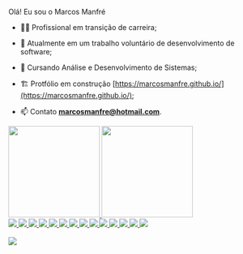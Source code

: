 Olá! Eu sou o Marcos Manfré

- 👨‍💻 Profissional em transição de carreira;

- :briefcase: Atualmente em um trabalho voluntário de desenvolvimento de software;

- 🌱 Cursando Análise e Desenvolvimento de Sistemas;

- :building_construction: Protfólio em construção [https://marcosmanfre.github.io/](https://marcosmanfre.github.io/);

- 📫 Contato **marcosmanfre@hotmail.com**.

<div>  
    <a href="https://github.com/marcosmanfre">
    <img height="180em" src="https://github-readme-stats.vercel.app/api?username=marcosmanfre&theme=dark&show_icons=true"/>
    <img height="180em" src="https://github-readme-stats.vercel.app/api/top-langs/?username=marcosmanfre&theme=dark&layout=compact"/>      

      
</div>

  
  
<div>
   <img src="https://img.shields.io/badge/Python-3776AB?style=for-the-badge&logo=python&logoColor=white"/>
   <img src="https://img.shields.io/badge/C%23-239120?style=for-the-badge&logo=c-sharp&logoColor=white"/>
  

   <img src="https://img.shields.io/badge/Django-092E20?style=for-the-badge&logo=django&logoColor=white"/>   
   <img src="https://img.shields.io/badge/Flask-000000?style=for-the-badge&logo=flask&logoColor=white"/>   
    
    
   <img src="https://img.shields.io/badge/HTML5-E34F26?style=for-the-badge&logo=html5&logoColor=white"/>
   <img src="https://img.shields.io/badge/CSS3-1572B6?style=for-the-badge&logo=css3&logoColor=white"/>
   <img src="https://img.shields.io/badge/JavaScript-F7DF1E?style=for-the-badge&logo=javascript&logoColor=black"/>
   <img src="https://img.shields.io/badge/Vue.js-35495E?style=for-the-badge&logo=vue.js&logoColor=4FC08D"/>    
   <img src="https://img.shields.io/badge/Bootstrap-563D7C?style=for-the-badge&logo=bootstrap&logoColor=white"/>
   <img src="https://img.shields.io/badge/Sass-CC6699?style=for-the-badge&logo=sass&logoColor=white"/>    
   <img src="https://img.shields.io/badge/MySQL-00000F?style=for-the-badge&logo=mysql&logoColor=white"/>
   <img src="https://img.shields.io/badge/MongoDB-4EA94B?style=for-the-badge&logo=mongodb&logoColor=white"/>
   <img src="https://img.shields.io/badge/SQLite-07405E?style=for-the-badge&logo=sqlite&logoColor=white"/>    
   <img src="https://img.shields.io/badge/Heroku-430098?style=for-the-badge&logo=heroku&logoColor=white"/>

</div><br>
  
<div>
  <a href="https://www.linkedin.com/in/marcosmanfre/">
    <img src="https://img.shields.io/badge/LinkedIn-0077B5?style=for-the-badge&logo=linkedin&logoColor=white"/>
</div>
    



